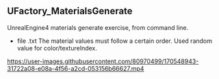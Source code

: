 ## UFactory_MaterialsGenerate
UnrealEngine4 materials generate exercise, from command line.

- file .txt
The material values must follow a certain order.
Used random value for color/textureIndex.


https://user-images.githubusercontent.com/80970499/170548943-31722a08-e08a-4f56-a2cd-053156b66627.mp4

